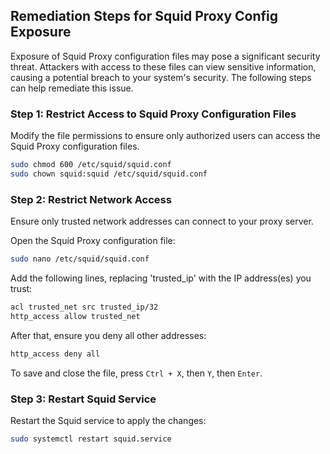 

## Remediation Steps for Squid Proxy Config Exposure
Exposure of Squid Proxy configuration files may pose a significant security threat. Attackers with access to these files can view sensitive information, causing a potential breach to your system's security. The following steps can help remediate this issue.

### Step 1: Restrict Access to Squid Proxy Configuration Files

Modify the file permissions to ensure only authorized users can access the Squid Proxy configuration files.

```bash
sudo chmod 600 /etc/squid/squid.conf
sudo chown squid:squid /etc/squid/squid.conf
```
### Step 2: Restrict Network Access 

Ensure only trusted network addresses can connect to your proxy server.

Open the Squid Proxy configuration file:

```bash
sudo nano /etc/squid/squid.conf
```

Add the following lines, replacing 'trusted_ip' with the IP address(es) you trust:

```bash
acl trusted_net src trusted_ip/32
http_access allow trusted_net
```
After that, ensure you deny all other addresses:

```bash
http_access deny all
```
To save and close the file, press `Ctrl + X`, then `Y`, then `Enter`.

### Step 3: Restart Squid Service

Restart the Squid service to apply the changes:

```bash
sudo systemctl restart squid.service
```